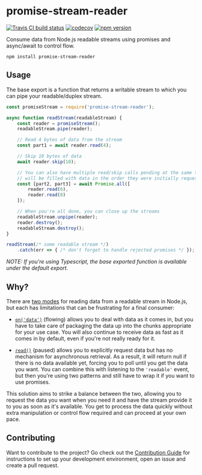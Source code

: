 # promise-stream-reader

[![Travis CI build status](https://travis-ci.org/princjef/promise-stream-reader.svg?branch=dev)](https://travis-ci.org/princjef/promise-stream-reader)
[![codecov](https://codecov.io/gh/princjef/promise-stream-reader/branch/dev/graph/badge.svg)](https://codecov.io/gh/princjef/promise-stream-reader)
[![npm version](https://img.shields.io/npm/v/promise-stream-reader.svg)](https://npmjs.org/package/promise-stream-reader)


Consume data from Node.js readable streams using promises and async/await to
control flow.

```
npm install promise-stream-reader
```

## Usage

The base export is a function that returns a writable stream to which you can
pipe your readable/duplex stream.

```js
const promiseStream = require('promise-stream-reader');

async function readStream(readableStream) {
    const reader = promiseStream();
    readableStream.pipe(reader);

    // Read 4 bytes of data from the stream
    const part1 = await reader.read(4);

    // Skip 10 bytes of data
    await reader.skip(10);

    // You can also have multiple read/skip calls pending at the same time. They
    // will be filled with data in the order they were initially requested.
    const [part2, part3] = await Promise.all([
        reader.read(6),
        reader.read(8)
    ]);

    // When you're all done, you can close up the streams
    readableStream.unpipe(reader);
    reader.destroy();
    readableStream.destroy();
}

readStream(/* some readable stream */)
    .catch(err => { /* don't forget to handle rejected promises */ });
```

*NOTE: If you're using Typescript, the base exported function is available under
the default export.*

## Why?

There are [two modes][stream two modes] for reading data from a readable stream
in Node.js, but each has limitations that can be frustrating for a final
consumer:

 * [`on('data')`][stream data event] (flowing) allows you to deal with data as
   it comes in, but you have to take care of packaging the data up into the
   chunks appropriate for your use case. You will also continue to receive data
   as fast as it comes in by default, even if you're not really ready for it.

 * [`read()`][stream read] (paused) allows you to explicitly request data but
   has no mechanism for asynchronous retrieval. As a result, it will return null
   if there is no data available yet, forcing you to poll until you get the data
   you want. You can combine this with listening to the `'readable'` event, but
   then you're using two patterns and still have to wrap it if you want to use
   promises.

This solution aims to strike a balance between the two, allowing you to request
the data you want when you need it and have the stream provide it to you as soon
as it's available. You get to process the data quickly without extra
manipulation or control flow required and can proceed at your own pace.

## Contributing

Want to contribute to the project? Go check out the [Contribution Guide](CONTRIBUTING.md) for instructions to set up your development environment, open
an issue and create a pull request.

[stream two modes]: https://nodejs.org/api/stream.html#stream_two_modes
[stream read]: https://nodejs.org/api/stream.html#stream_readable_read_size
[stream data event]: https://nodejs.org/api/stream.html#stream_event_data